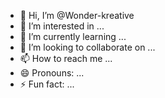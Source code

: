 - 👋 Hi, I’m @Wonder-kreative
- 👀 I’m interested in ...
- 🌱 I’m currently learning ...
- 💞️ I’m looking to collaborate on ...
- 📫 How to reach me ...
- 😄 Pronouns: ...
- ⚡ Fun fact: ...

<!---
Wonder-kreative/Wonder-kreative is a ✨ special ✨ repository because its `README.md` (this file) appears on your GitHub profile.
You can click the Preview link to take a look at your changes.
--->
